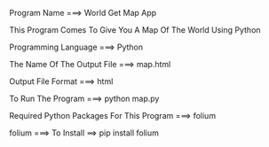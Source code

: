 Program Name ===> World Get Map App

This Program Comes To Give You A Map Of The World Using Python

Programming Language ===> Python

The Name Of The Output File ===> map.html

Output File Format ===> html

To Run The Program ===> python map.py

Required Python Packages For This Program ===> folium

folium ===> To Install ==> pip install folium

